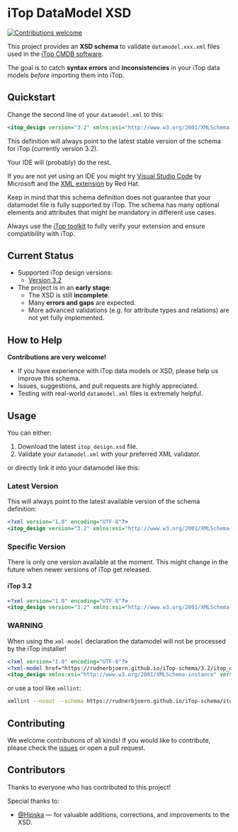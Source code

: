 # iTop DataModel XSD

[![Contributions welcome](https://img.shields.io/badge/contributions-welcome-brightgreen.svg?style=flat-square)](https://github.com/rudnerbjoern/iTop-schema/issues)

This project provides an **XSD schema** to validate `datamodel.xxx.xml` files used in the [iTop CMDB software](https://www.combodo.com/itop).

The goal is to catch **syntax errors** and **inconsistencies** in your iTop data models *before* importing them into iTop.

## Quickstart

Change the second line of your `datamodel.xml` to this:

```xml
<itop_design version="3.2" xmlns:xsi="http://www.w3.org/2001/XMLSchema-instance" xsi:noNamespaceSchemaLocation="https://rudnerbjoern.github.io/iTop-schema/itop_design.xsd">
```

This definition will always point to the latest stable version of the schema for iTop (currently version 3.2).

Your IDE will (probably) do the rest.

If you are not yet using an IDE you might try [Visual Studio Code](https://code.visualstudio.com/) by Microsoft and the [XML extension](https://marketplace.visualstudio.com/items?itemName=redhat.vscode-xml) by Red Hat.

Keep in mind that this schema definition does not guarantee that your datamodel file is fully supported by iTop.
The schema has many optional elements and attributes that might be mandatory in different use cases.

Always use the [iTop toolkit](https://github.com/Combodo/itop-toolkit-community) to fully verify your extension and ensure compatibility with iTop.

## Current Status

- Supported iTop design versions:
  - [Version 3.2](https://www.itophub.io/wiki/page?id=latest:customization:xml_reference#version_32)
- The project is in an **early stage**:
  - The XSD is still **incomplete**.
  - Many **errors and gaps** are expected.
  - More advanced validations (e.g. for attribute types and relations) are not yet fully implemented.

## How to Help

**Contributions are very welcome!**

- If you have experience with iTop data models or XSD, please help us improve this schema.
- Issues, suggestions, and pull requests are highly appreciated.
- Testing with real-world `datamodel.xml` files is extremely helpful.

## Usage

You can either:

  1. Download the latest `itop_design.xsd` file.
  2. Validate your `datamodel.xml` with your preferred XML validator.

or directly link it into your datamodel like this:

### Latest Version

This will always point to the latest available version of the schema definition:

```xml
<?xml version="1.0" encoding="UTF-8"?>
<itop_design version="3.2" xmlns:xsi="http://www.w3.org/2001/XMLSchema-instance" xsi:noNamespaceSchemaLocation="https://rudnerbjoern.github.io/iTop-schema/itop_design.xsd">
```

### Specific Version

There is only one version available at the moment. This might change in the future when newer versions of iTop get released.

#### iTop 3.2

```xml
<?xml version="1.0" encoding="UTF-8"?>
<itop_design version="3.2" xmlns:xsi="http://www.w3.org/2001/XMLSchema-instance" xsi:noNamespaceSchemaLocation="https://rudnerbjoern.github.io/iTop-schema/3.2/itop_design.xsd">
```

### WARNING

When using the `xml-model` declaration the datamodel will not be processed by the iTop installer!

```xml
<?xml version="1.0" encoding="UTF-8"?>
<?xml-model href="https://rudnerbjoern.github.io/iTop-schema/3.2/itop_design.xsd"?>
<itop_design xmlns:xsi="http://www.w3.org/2001/XMLSchema-instance" version="3.2">
```

or use a tool like `xmllint`:

```bash
xmllint --noout --schema https://rudnerbjoern.github.io/iTop-schema/itop_design.xsd datamodel.xml
```

## Contributing

We welcome contributions of all kinds!
If you would like to contribute, please check the [issues](https://github.com/rudnerbjoern/iTop-schema/issues) or open a pull request.

## Contributors

Thanks to everyone who has contributed to this project!

Special thanks to:

- [@Hipska](https://github.com/Hipska) — for valuable additions, corrections, and improvements to the XSD.
